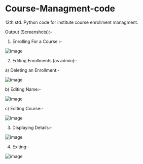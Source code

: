 # Course-Managment-code
12th std. Python code for institute course enrollment managment.

Output (Screenshots):-
1.	Enrolling For a Course :-

![image](https://user-images.githubusercontent.com/62383230/159185749-ec8de85b-a93b-4eba-a48f-39e387796ded.png)

 
2.	 Editing Enrollments (as admin):-

a)	Deleting an Enrollment:-

![image](https://user-images.githubusercontent.com/62383230/159185795-8dcf0e59-e793-41e6-9d58-32f8724d6490.png)

 b)	Editing Name:-

![image](https://user-images.githubusercontent.com/62383230/159185798-dafd7653-ecd1-4dd3-9d0d-be9cacfa0969.png)

c)	Editing Course:-

![image](https://user-images.githubusercontent.com/62383230/159185967-156049b9-85a8-4778-b9f1-b69f3a375f20.png)
 

3.	Displaying Details:-

![image](https://user-images.githubusercontent.com/62383230/159185814-665c3697-15d4-4f77-8dc8-fcd77df6b733.png)

 

4.	Exiting:-

![image](https://user-images.githubusercontent.com/62383230/159185818-7aa2eab8-a47c-4d03-a329-d0a7d0bfa860.png)
